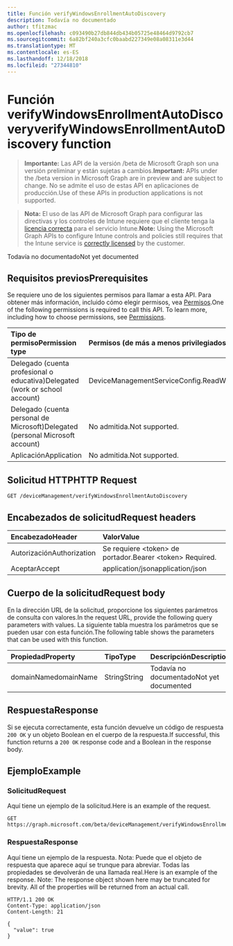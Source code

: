 ```yaml
---
title: Función verifyWindowsEnrollmentAutoDiscovery
description: Todavía no documentado
author: tfitzmac
ms.openlocfilehash: c093490b27db844db434b05725e48464d9792cb7
ms.sourcegitcommit: 6a82bf240a3cfc0baabd227349e08a08311e3d44
ms.translationtype: MT
ms.contentlocale: es-ES
ms.lasthandoff: 12/18/2018
ms.locfileid: "27344810"
---
```

# <a name="verifywindowsenrollmentautodiscovery-function"></a><span data-ttu-id="517d2-103">Función verifyWindowsEnrollmentAutoDiscovery</span><span class="sxs-lookup"><span data-stu-id="517d2-103">verifyWindowsEnrollmentAutoDiscovery function</span></span>

> <span data-ttu-id="517d2-104">**Importante:** Las API de la versión /beta de Microsoft Graph son una versión preliminar y están sujetas a cambios.</span><span class="sxs-lookup"><span data-stu-id="517d2-104">**Important:** APIs under the /beta version in Microsoft Graph are in preview and are subject to change.</span></span> <span data-ttu-id="517d2-105">No se admite el uso de estas API en aplicaciones de producción.</span><span class="sxs-lookup"><span data-stu-id="517d2-105">Use of these APIs in production applications is not supported.</span></span>

> <span data-ttu-id="517d2-106">**Nota:** El uso de las API de Microsoft Graph para configurar las directivas y los controles de Intune requiere que el cliente tenga la [licencia correcta](https://go.microsoft.com/fwlink/?linkid=839381) para el servicio Intune.</span><span class="sxs-lookup"><span data-stu-id="517d2-106">**Note:** Using the Microsoft Graph APIs to configure Intune controls and policies still requires that the Intune service is [correctly licensed](https://go.microsoft.com/fwlink/?linkid=839381) by the customer.</span></span>

<span data-ttu-id="517d2-107">Todavía no documentado</span><span class="sxs-lookup"><span data-stu-id="517d2-107">Not yet documented</span></span>
## <a name="prerequisites"></a><span data-ttu-id="517d2-108">Requisitos previos</span><span class="sxs-lookup"><span data-stu-id="517d2-108">Prerequisites</span></span>
<span data-ttu-id="517d2-p102">Se requiere uno de los siguientes permisos para llamar a esta API. Para obtener más información, incluido cómo elegir permisos, vea [Permisos](/graph/permissions-reference).</span><span class="sxs-lookup"><span data-stu-id="517d2-p102">One of the following permissions is required to call this API. To learn more, including how to choose permissions, see [Permissions](/graph/permissions-reference).</span></span>

|<span data-ttu-id="517d2-111">Tipo de permiso</span><span class="sxs-lookup"><span data-stu-id="517d2-111">Permission type</span></span>|<span data-ttu-id="517d2-112">Permisos (de más a menos privilegiados)</span><span class="sxs-lookup"><span data-stu-id="517d2-112">Permissions (from most to least privileged)</span></span>|
|:---|:---|
|<span data-ttu-id="517d2-113">Delegado (cuenta profesional o educativa)</span><span class="sxs-lookup"><span data-stu-id="517d2-113">Delegated (work or school account)</span></span>|<span data-ttu-id="517d2-114">DeviceManagementServiceConfig.ReadWrite.All</span><span class="sxs-lookup"><span data-stu-id="517d2-114">DeviceManagementServiceConfig.ReadWrite.All</span></span>|
|<span data-ttu-id="517d2-115">Delegado (cuenta personal de Microsoft)</span><span class="sxs-lookup"><span data-stu-id="517d2-115">Delegated (personal Microsoft account)</span></span>|<span data-ttu-id="517d2-116">No admitida.</span><span class="sxs-lookup"><span data-stu-id="517d2-116">Not supported.</span></span>|
|<span data-ttu-id="517d2-117">Aplicación</span><span class="sxs-lookup"><span data-stu-id="517d2-117">Application</span></span>|<span data-ttu-id="517d2-118">No admitida.</span><span class="sxs-lookup"><span data-stu-id="517d2-118">Not supported.</span></span>|

## <a name="http-request"></a><span data-ttu-id="517d2-119">Solicitud HTTP</span><span class="sxs-lookup"><span data-stu-id="517d2-119">HTTP Request</span></span>
<!-- {
  "blockType": "ignored"
}
-->
``` http
GET /deviceManagement/verifyWindowsEnrollmentAutoDiscovery
```

## <a name="request-headers"></a><span data-ttu-id="517d2-120">Encabezados de solicitud</span><span class="sxs-lookup"><span data-stu-id="517d2-120">Request headers</span></span>
|<span data-ttu-id="517d2-121">Encabezado</span><span class="sxs-lookup"><span data-stu-id="517d2-121">Header</span></span>|<span data-ttu-id="517d2-122">Valor</span><span class="sxs-lookup"><span data-stu-id="517d2-122">Value</span></span>|
|:---|:---|
|<span data-ttu-id="517d2-123">Autorización</span><span class="sxs-lookup"><span data-stu-id="517d2-123">Authorization</span></span>|<span data-ttu-id="517d2-124">Se requiere &lt;token&gt; de portador.</span><span class="sxs-lookup"><span data-stu-id="517d2-124">Bearer &lt;token&gt; Required.</span></span>|
|<span data-ttu-id="517d2-125">Aceptar</span><span class="sxs-lookup"><span data-stu-id="517d2-125">Accept</span></span>|<span data-ttu-id="517d2-126">application/json</span><span class="sxs-lookup"><span data-stu-id="517d2-126">application/json</span></span>|

## <a name="request-body"></a><span data-ttu-id="517d2-127">Cuerpo de la solicitud</span><span class="sxs-lookup"><span data-stu-id="517d2-127">Request body</span></span>
<span data-ttu-id="517d2-128">En la dirección URL de la solicitud, proporcione los siguientes parámetros de consulta con valores.</span><span class="sxs-lookup"><span data-stu-id="517d2-128">In the request URL, provide the following query parameters with values.</span></span>
<span data-ttu-id="517d2-129">La siguiente tabla muestra los parámetros que se pueden usar con esta función.</span><span class="sxs-lookup"><span data-stu-id="517d2-129">The following table shows the parameters that can be used with this function.</span></span>

|<span data-ttu-id="517d2-130">Propiedad</span><span class="sxs-lookup"><span data-stu-id="517d2-130">Property</span></span>|<span data-ttu-id="517d2-131">Tipo</span><span class="sxs-lookup"><span data-stu-id="517d2-131">Type</span></span>|<span data-ttu-id="517d2-132">Descripción</span><span class="sxs-lookup"><span data-stu-id="517d2-132">Description</span></span>|
|:---|:---|:---|
|<span data-ttu-id="517d2-133">domainName</span><span class="sxs-lookup"><span data-stu-id="517d2-133">domainName</span></span>|<span data-ttu-id="517d2-134">String</span><span class="sxs-lookup"><span data-stu-id="517d2-134">String</span></span>|<span data-ttu-id="517d2-135">Todavía no documentado</span><span class="sxs-lookup"><span data-stu-id="517d2-135">Not yet documented</span></span>|



## <a name="response"></a><span data-ttu-id="517d2-136">Respuesta</span><span class="sxs-lookup"><span data-stu-id="517d2-136">Response</span></span>
<span data-ttu-id="517d2-137">Si se ejecuta correctamente, esta función devuelve un código de respuesta `200 OK` y un objeto Boolean en el cuerpo de la respuesta.</span><span class="sxs-lookup"><span data-stu-id="517d2-137">If successful, this function returns a `200 OK` response code and a Boolean in the response body.</span></span>

## <a name="example"></a><span data-ttu-id="517d2-138">Ejemplo</span><span class="sxs-lookup"><span data-stu-id="517d2-138">Example</span></span>
### <a name="request"></a><span data-ttu-id="517d2-139">Solicitud</span><span class="sxs-lookup"><span data-stu-id="517d2-139">Request</span></span>
<span data-ttu-id="517d2-140">Aquí tiene un ejemplo de la solicitud.</span><span class="sxs-lookup"><span data-stu-id="517d2-140">Here is an example of the request.</span></span>
``` http
GET https://graph.microsoft.com/beta/deviceManagement/verifyWindowsEnrollmentAutoDiscovery(domainName='parameterValue')
```

### <a name="response"></a><span data-ttu-id="517d2-141">Respuesta</span><span class="sxs-lookup"><span data-stu-id="517d2-141">Response</span></span>
<span data-ttu-id="517d2-p104">Aquí tiene un ejemplo de la respuesta. Nota: Puede que el objeto de respuesta que aparece aquí se trunque para abreviar. Todas las propiedades se devolverán de una llamada real.</span><span class="sxs-lookup"><span data-stu-id="517d2-p104">Here is an example of the response. Note: The response object shown here may be truncated for brevity. All of the properties will be returned from an actual call.</span></span>
``` http
HTTP/1.1 200 OK
Content-Type: application/json
Content-Length: 21

{
  "value": true
}
```





